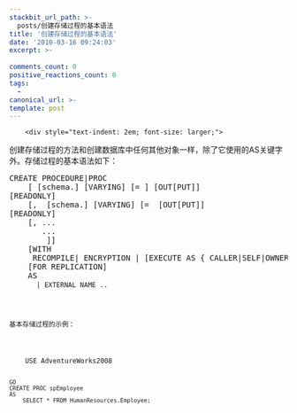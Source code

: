 ```yaml
---
stackbit_url_path: >-
  posts/创建存储过程的基本语法
title: '创建存储过程的基本语法'
date: '2010-03-16 09:24:03'
excerpt: >-
  
comments_count: 0
positive_reactions_count: 0
tags: 
  - 
canonical_url: >-
template: post
---
```


        <div style="text-indent: 2em; font-size: larger;">
<p>创建存储过程的方法和创建数据库中任何其他对象一样，除了它使用的AS关键字外。存储过程的基本语法如下：</p>
<div style="text-indent: 0;">
<pre class="brush: sql">CREATE PROCEDURE|PROC <sproc name="">
	[<parameter name=""> [schema.]<data type=""> [VARYING] [= <default value="">] [OUT[PUT]]
[READONLY]
	[, <parameter name=""> [schema.]<data type=""> [VARYING] [= <default value=""> [OUT[PUT]]
[READONLY]
	[, ...
	   ...
		]]
	[WITH
	 RECOMPILE| ENCRYPTION | [EXECUTE AS { CALLER|SELF|OWNER|&lt;'user name'&gt;}]
	[FOR REPLICATION]
	AS
	 <code> | EXTERNAL NAME <assembly name="">.<assembly class="">.<method>	
</method></assembly></assembly></code></default></data></parameter></default></data></parameter></sproc></pre><code>
</code></div><code>
<p>基本存储过程的示例：</p>
<div style="text-indent: 0;">
<pre class="brush: sql">	USE AdventureWorks2008

	GO
	CREATE PROC spEmployee
	AS
		SELECT * FROM HumanResources.Employee;
</pre>
</div>
</code></div><code>
      </code>